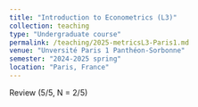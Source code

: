 ```yaml
---
title: "Introduction to Econometrics (L3)"
collection: teaching
type: "Undergraduate course"
permalink: /teaching/2025-metricsL3-Paris1.md
venue: "Unversité Paris 1 Panthéon-Sorbonne"
semester: "2024-2025 spring"
location: "Paris, France"
---
```


Review (5/5, N = 2/5)
